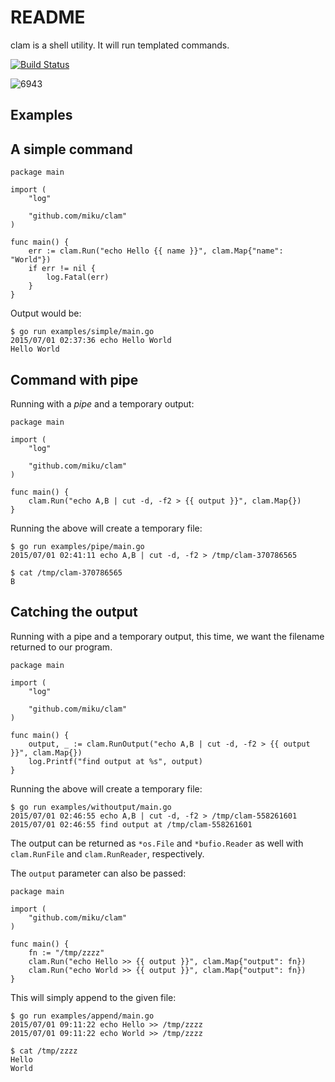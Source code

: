README
======

clam is a shell utility. It will run templated commands.

[![Build Status](https://travis-ci.org/miku/clam.svg?branch=master)](https://travis-ci.org/miku/clam)

![6943](http://etc.usf.edu/clipart/6900/6943/clam-shell_6943_sm.gif)

Examples
--------

A simple command
----------------

    package main

    import (
        "log"

        "github.com/miku/clam"
    )

    func main() {
        err := clam.Run("echo Hello {{ name }}", clam.Map{"name": "World"})
        if err != nil {
            log.Fatal(err)
        }
    }

Output would be:

    $ go run examples/simple/main.go
    2015/07/01 02:37:36 echo Hello World
    Hello World

Command with pipe
-----------------

Running with a *pipe* and a temporary output:

    package main

    import (
        "log"

        "github.com/miku/clam"
    )

    func main() {
        clam.Run("echo A,B | cut -d, -f2 > {{ output }}", clam.Map{})
    }

Running the above will create a temporary file:

    $ go run examples/pipe/main.go
    2015/07/01 02:41:11 echo A,B | cut -d, -f2 > /tmp/clam-370786565

    $ cat /tmp/clam-370786565
    B

Catching the output
-------------------

Running with a pipe and a temporary output, this time, we want the filename returned to our program.

    package main

    import (
        "log"

        "github.com/miku/clam"
    )

    func main() {
        output, _ := clam.RunOutput("echo A,B | cut -d, -f2 > {{ output }}", clam.Map{})
        log.Printf("find output at %s", output)
    }

Running the above will create a temporary file:

    $ go run examples/withoutput/main.go
    2015/07/01 02:46:55 echo A,B | cut -d, -f2 > /tmp/clam-558261601
    2015/07/01 02:46:55 find output at /tmp/clam-558261601

The output can be returned as `*os.File` and `*bufio.Reader` as well with
`clam.RunFile` and `clam.RunReader`, respectively.

The `output` parameter can also be passed:

    package main

    import (
        "github.com/miku/clam"
    )

    func main() {
        fn := "/tmp/zzzz"
        clam.Run("echo Hello >> {{ output }}", clam.Map{"output": fn})
        clam.Run("echo World >> {{ output }}", clam.Map{"output": fn})
    }

This will simply append to the given file:

    $ go run examples/append/main.go
    2015/07/01 09:11:22 echo Hello >> /tmp/zzzz
    2015/07/01 09:11:22 echo World >> /tmp/zzzz

    $ cat /tmp/zzzz
    Hello
    World
